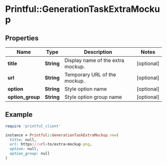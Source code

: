 # Printful::GenerationTaskExtraMockup

## Properties

| Name | Type | Description | Notes |
| ---- | ---- | ----------- | ----- |
| **title** | **String** | Display name of the extra mockup. | [optional] |
| **url** | **String** | Temporary URL of the mockup. | [optional] |
| **option** | **String** | Style option name | [optional] |
| **option_group** | **String** | Style option group name | [optional] |

## Example

```ruby
require 'printful_client'

instance = Printful::GenerationTaskExtraMockup.new(
  title: null,
  url: https://url-to/extra-mockup.png,
  option: null,
  option_group: null
)
```

